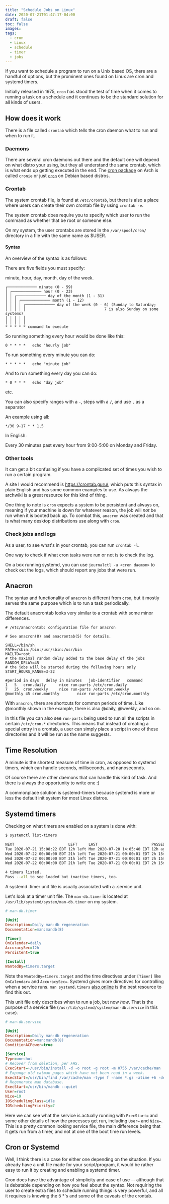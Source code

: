 ```yaml
---
title: "Schedule Jobs on Linux"
date: 2020-07-21T01:47:17-04:00
draft: false
toc: false
images:
tags:
  - cron
  - Linux
  - schedule
  - timer
  - jobs
---
```


If you want to schedule a program to run on a Unix based OS, there are
a handful of options, but the prominent ones found on Linux are
cron and systemd timers.

Initially released in 1975, `cron` has stood the test of time when it comes
to running a task on a schedule and it continues to be the standard solution
for all kinds of users.

## How does it work

There is a file called `crontab` which tells the cron daemon what to run
and when to run it.

### Daemons

There are several cron daemons out there and the default one will depend
on what distro your using, but they all understand the same crontab, which
is what ends up getting executed in the end.
The [cron package](https://wiki.archlinux.org/index.php/cron#Cronie)
on Arch is called `cronie` or just [`cron`](https://packages.debian.org/buster/cron)
on Debian based distros.

### Crontab

The system crontab file, is found at `/etc/crontab`, but there is also a place
where users can create their own crontab file by using `crontab -e`.

The system crontab does require you to specify which user to run the command as
whether that be root or someone else.

On my system, the user crontabs are stored in the `/var/spool/cron/`
directory in a file with the same name as \$USER.

#### Syntax

An overview of the syntax is as follows:

There are five fields you must specify:

minute, hour, day, month, day of the week.

```text
┌───────────── minute (0 - 59)
│ ┌───────────── hour (0 - 23)
│ │ ┌───────────── day of the month (1 - 31)
│ │ │ ┌───────────── month (1 - 12)
│ │ │ │ ┌───────────── day of the week (0 - 6) (Sunday to Saturday;
│ │ │ │ │                                   7 is also Sunday on some systems)
│ │ │ │ │
│ │ │ │ │
* * * * * command to execute
```

So running something every hour would be done like this:

```text
0 * * * *	echo "hourly job"
```

To run something every minute you can do:

```text
* * * * *	echo "minute job"
```

And to run something every day you can do:

```text
* 0 * * *	echo "day job"
```

etc.

You can also specify ranges with a `-`, steps with a `/`, and use `,` as a separator

An example using all:

```text
*/30 9-17 * * 1,5
```

In English:

Every 30 minutes past every hour from 9:00-5:00 on Monday and Friday.

### Other tools

It can get a bit confusing if you have a complicated set of times you wish to run a certain program.

A site I would recommend is <https://crontab.guru/>, which puts this syntax in
plain English and has some common examples to use. As always the archwiki is
a great resource for this kind of thing.

One thing to note is `cron` expects a system to be persistent and always on,
meaning if your machine is down for whatever reason, the job will _not_ be run
when it is booted back up. To combat this, `anacron` was created and that is
what many desktop distributions use along with `cron`.

### Check jobs and logs

As a user, to see what's in your crontab, you can run `crontab -l`.

One way to check if what cron tasks were run or not is to check the log.

On a box running systemd, you can use `journalctl -u <cron daemon>`
to check out the logs, which should report any jobs that were run.

## Anacron

The syntax and functionality of `anacron` is different from `cron`, but it
mostly serves the same purpose which is to run a task periodically.

The default anacrontab looks very similar to a crontab with some
minor differences.

```text
# /etc/anacrontab: configuration file for anacron

# See anacron(8) and anacrontab(5) for details.

SHELL=/bin/sh
PATH=/sbin:/bin:/usr/sbin:/usr/bin
MAILTO=root
# the maximal random delay added to the base delay of the jobs
RANDOM_DELAY=45
# the jobs will be started during the following hours only
START_HOURS_RANGE=3-22

#period in days   delay in minutes   job-identifier   command
1	5	cron.daily		nice run-parts /etc/cron.daily
7	25	cron.weekly		nice run-parts /etc/cron.weekly
@monthly 45	cron.monthly		nice run-parts /etc/cron.monthly
```

With `anacron`, there are shortcuts for common periods of time.
Like @monthly shown in the example, there is also @daily, @weekly, and so on.

In this file you can also see `run-parts` being used to run all the scripts
in certain `/etc/cron.*` directories. This means that instead of creating a special
entry in a crontab, a user can simply place a script in one of these directories
and it will be run as the name suggests.

## Time Resolution

A minute is the shortest measure of time in cron, as opposed to systemd timers,
which can handle seconds, milliseconds, and nanoseconds.

Of course there are other daemons that can handle this kind of task.
And there is always the opportunity to write one :)

A commonplace solution is systemd-timers because systemd is more or less the
default init system for most Linux distros.

## Systemd timers

Checking on what timers are enabled on a system is done with:

```sh
$ systemctl list-timers

NEXT                        LEFT     LAST                        PASSED       UNIT                         ACTIVATES
Tue 2020-07-21 15:08:22 EDT 12h left Mon 2020-07-20 14:05:40 EDT 12h ago      systemd-tmpfiles-clean.timer systemd-tmpfiles-clean.service
Wed 2020-07-22 00:00:00 EDT 21h left Tue 2020-07-21 00:00:01 EDT 2h 15min ago atop-rotate.timer            atop-rotate.service
Wed 2020-07-22 00:00:00 EDT 21h left Tue 2020-07-21 00:00:01 EDT 2h 15min ago man-db.timer                 man-db.service
Wed 2020-07-22 00:00:00 EDT 21h left Tue 2020-07-21 00:00:01 EDT 2h 15min ago shadow.timer                 shadow.service

4 timers listed.
Pass --all to see loaded but inactive timers, too.
```

A systemd .timer unit file is usually associated with a .service unit.

Let's look at a timer unit file. The `man-db.timer` is located at `/usr/lib/systemd/system/man-db.timer` on my system.

```ini
# man-db.timer

[Unit]
Description=Daily man-db regeneration
Documentation=man:mandb(8)

[Timer]
OnCalendar=daily
AccuracySec=12h
Persistent=true

[Install]
WantedBy=timers.target
```

Note the `WantedBy=timers.target` and the time directives under `[Timer]`
like `OnCalendar=` and `AccuracySec=`. Systemd gives more directives
for controlling when a service runs. `man systemd.timers` [also online](https://jlk.fjfi.cvut.cz/arch/manpages/man/systemd.timer.5) is the best
resource to find this out.

This unit file only describes when to run a job, but now _how_. That is
the purpose of a service file (`/usr/lib/systemd/system/man-db.service` in this case).

```ini
# man-db.service

[Unit]
Description=Daily man-db regeneration
Documentation=man:mandb(8)
ConditionACPower=true

[Service]
Type=oneshot
# Recover from deletion, per FHS.
ExecStart=+/usr/bin/install -d -o root -g root -m 0755 /var/cache/man
# Expunge old catman pages which have not been read in a week.
ExecStart=/usr/bin/find /var/cache/man -type f -name *.gz -atime +6 -delete
# Regenerate man database.
ExecStart=/usr/bin/mandb --quiet
User=root
Nice=19
IOSchedulingClass=idle
IOSchedulingPriority=7
```

Here we can see what the service is actually running with `ExecStart=` and
some other details of how the processes get run, including `User=` and
`Nice=`. This is a pretty common looking service file, the main difference
being that it gets run from a timer, and not at one of the boot time run
levels.

## Cron or Systemd

Well, I think there is a case for either one depending on the situation.
If you already have a unit file made for your script/program, it would
be rather easy to run it by creating and enabling a systemd timer.

Cron does have the advantage of simplicity and ease of use -- although that
is debatable depending on how you feel about the syntax.
Not requiring the user to create extra files to schedule running things
is very powerful, and all it requires is knowing the 5 \*'s and some
of the caveats of the crontab.
